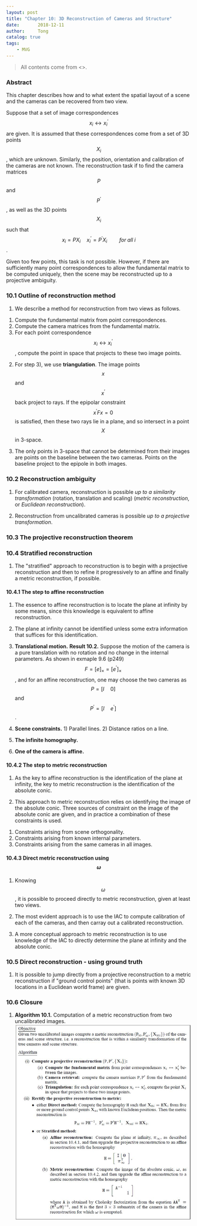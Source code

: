 ```yaml
---
layout: post
title: "Chapter 10: 3D Reconstruction of Cameras and Structure"
date:       2018-12-11
author:     Tong
catalog: true
tags:
    - MVG
---
```


> All contents come from <<Multiple View Geometry in Computer Vision>>.

### Abstract

This chapter describes how and to what extent the spatial layout of a scene and the cameras can be recovered from two view.

Suppose that a set of image correspondences $$x_i \leftrightarrow x_i^\prime$$ are given. It is assumed that these correspondences come from a set of 3D points $$X_i$$, which are unknown. Similarly, the position, orientation and calibration of the cameras are not known. The reconstruction task if to find the camera matrices $$P$$ and $$P^\prime$$, as well as the 3D points $$X_i$$ such that $$x_i = PX_i \quad x_i^\prime = P^\prime X_i \quad \quad for\;all\;i$$.

Given too few points, this task is not possible. However, if there are sufficiently many point correspondences to allow the fundamental matrix to be computed uniquely, then the scene may be reconstructed up to a projective ambiguity.

### 10.1 Outline of reconstruction method

1. We describe a method for reconstruction from two views as follows.
  1) Compute the fundamental matrix from point correspondences.
  2) Compute the camera matrices from the fundamental matrix.
  3) For each point correspondence $$x_i \leftrightarrow x_i^\prime$$, compute the point in space that projects to these two image points.

2. For step 3), we use __triangulation__. The image points $$x$$ and $$x^\prime$$ back project to rays. If the epipolar constraint $$x^\prime Fx=0$$ is satisfied, then these two rays lie in a plane, and so intersect in a point $$X$$ in 3-space.

3. The only points in 3-space that cannot be determined from their images are points on the baseline between the two cameras. Points on the baseline project to the epipole in both images.

### 10.2 Reconstruction ambiguity

1. For calibrated camera, reconstruction is possible _up to a similarity transformation_ (rotation, translation and scaling) (_metric reconstruction_, or _Euclidean reconstruction_).

2. Reconstruction from uncalibrated cameras is possible _up to a projective transformation_.

### 10.3 The projective reconstruction theorem

### 10.4 Stratified reconstruction

1. The "stratified" approach to reconstruction is to begin with a projective reconstruction and then to refine it progressively to an affine and finally a metric reconstruction, if possible.

#### 10.4.1 The step to affine reconstruction

1. The essence to affine reconstruction is to locate the plane at infinity by some means, since this knowledge is equivalent to affine reconstruction.

2. The plane at infinity cannot be identified unless some extra information that suffices for this identification.

3. __Translational motion.__ __Result 10.2.__ Suppose the motion of the camera is a pure translation with no rotation and no change in the internal parameters. As shown in exmaple 9.6 (p249) $$F = \left [ e \right ]_ \times = \left [ e^\prime \right ]_ \times$$, and for an affine reconstruction, one may choose the two cameras as $$P = \left [ I \quad 0 \right ]$$ and $$P^\prime = \left [ I \quad e^\prime \right ]$$.

3. __Scene constraints.__ 1) Parallel lines. 2) Distance ratios on a line.

4. __The infinite homography.__

5. __One of the camera is affine.__

#### 10.4.2 The step to metric reconstruction

1. As the key to affine reconstruction is the identification of the plane at infinity, the key to metric reconstruction is the identification of the absolute conic.

2. This approach to metric reconstruction relies on identifying the image of the absolute conic. Three sources of constraint on the image of the absolute conic are given, and in practice a combination of these constraints is used.
  1) Constraints arising from scene orthogonality.
  2) Constraints arising from known internal parameters.
  3) Constraints arising from the same cameras in all images.

#### 10.4.3 Direct metric reconstruction using $$\omega$$

1. Knowing $$\omega$$, it is possible to proceed directly to metric reconstruction, given at least two views.

2. The most evident approach is to use the IAC to compute calibration of each of the cameras, and then carray out a calibrated reconstruction.

3. A more conceptual approach to metric reconstruction is to use knowledge of the IAC to directly determine the plane at infinity and the absolute conic.

### 10.5 Direct reconstruction - using ground truth

1. It is possible to jump directly from a projective reconstruction to a metric reconstruction if "ground control points" (that is points with known 3D locations in a Euclidean world frame) are given.

### 10.6 Closure

1. __Algorithm 10.1.__ Computation of a metric reconstruction from two uncalibrated images.  
![](https://raw.githubusercontent.com/TongLing916/tongling916.github.io/master/img/post-reconstruction-from-uncalibrated.JPG)
